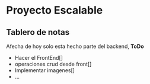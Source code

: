 # Proyecto Escalable
## Tablero de notas 
Afecha de hoy solo esta hecho parte del backend,
**ToDo**
- Hacer el FrontEnd[]
- operaciones crud desde front[]
- Implementar imagenes[]
- ...
